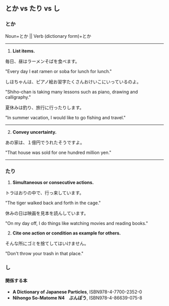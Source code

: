 ## とか vs たり vs し

### とか

Noun+とか || Verb (dictionary form)+とか

---

1. **List items.**

毎日、昼はラーメン<Jps colour="c1" text="とか"/>そば<Jps colour="c1" text="とか"/>を食べます。

"Every day I eat ramen or soba for lunch for lunch."

しほちゃんは、ピアノ<Jps colour="c1" text="とか"/>絵<Jps colour="c1" text="とか"/>お習字<Jps colour="c1" text="とか"/>たくさんおけいこにいっているのよ。

"Shiho-chan is taking many lessons such as piano, drawing and calligraphy."

夏休みは釣り<Jps colour="c1" text="とか"/>、旅行に行ったり<Jps colour="c1" text="とか"/>します。

"In summer vacation, I would like to go fishing and travel."

---

2. **Convey uncertainty.**

あの家は、１億円<Jps colour="c1" text="とか"/>でうれたそうですよ。

"That house was sold for <Jps colour="c1" text="something like"/> one hundred million yen."

---

### たり

1. **Simultaneous or consecutive actions.**

トラはおりの中で、行っ<Jps colour="c1" text="たり"/>来<Jps colour="c1" text="たり"/>しています。

"The tiger walked back and forth in the cage."

休みの日は映画を見<Jps colour="c1" text="たり"/>本を読ん<Jps colour="c1" text="だり"/>しています。

"On my day off, I do things like watching movies and reading books."

2. **Cite one action or condition as example for others.**

そんな所にゴミを捨て<Jps colour="c1" text="たり"/>してはいけません。

"Don't throw your trash in that place."

### し




#### 関係する本

* **A Dictionary of Japanese Particles**, ISBN978-4-7700-2352-0
* **Nihongo So-Matome N4　ぶんぽう**, ISBN978-4-86639-075-8